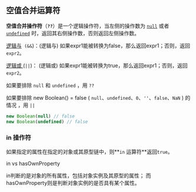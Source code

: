 ## 空值合并运算符

**空值合并操作符**（**`??`**）是一个逻辑操作符，当左侧的操作数为 [`null`](https://developer.mozilla.org/zh-CN/docs/Web/JavaScript/Reference/Global_Objects/null) 或者 [`undefined`](https://developer.mozilla.org/zh-CN/docs/Web/JavaScript/Reference/Global_Objects/undefined) 时，返回其右侧操作数，否则返回左侧操作数。

[逻辑与](https://developer.mozilla.org/en-US/docs/Web/JavaScript/Reference/Operators/Logical_Operators#Logical_AND)` (&&`)：(逻辑与) 如果expr1能被转换为false，那么返回expr1；否则，返回`expr2`。

[逻辑或 ](https://developer.mozilla.org/en-US/docs/Web/JavaScript/Reference/Operators/Logical_Operators#Logical_OR)(`||`)： (逻辑或) 如果expr1能被转换为true，那么返回expr1；否则，返回`expr2`。



如果要排除 `null` 和 `undefined` ，用 `??`

如果要排除 new Boolean() = false ( `null`、`undefined`、`0`、`''`、`false`、`NaN` ) 的情况 ，用 `||`

```js
new Boolean(null) // false
new Boolean(undefined) // false
```



### in 操作符

如果指定的属性在指定的对象或其原型链中，则**`in` 运算符**返回`true`。



in vs hasOwnProperty

in判断的是对象的所有属性，包括对象实例及其原型的属性；
而hasOwnProperty则是判断对象实例的是否具有某个属性。







